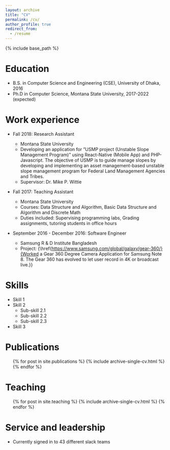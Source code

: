 ```yaml
---
layout: archive
title: "CV"
permalink: /cv/
author_profile: true
redirect_from:
  - /resume
---
```


{% include base_path %}

Education
======
* B.S. in Computer Science and Engineering (CSE), University of Dhaka, 2016
* Ph.D in Computer Science, Montana State University, 2017-2022 (expected)

Work experience
======
* Fall 2018: Research Assistant
  * Montana State University
  * Developing an application for ”USMP project (Unstable Slope Management Program)” using React-Native (Mobile App) and PHP-Javascript.  The objective of USMP is to guide manage slopes by developing and implementing an asset management-based unstable slope management program for Federal Land Management Agencies and Tribes.
  * Supervisor: Dr. Mike P. Wittie

* Fall 2017: Teaching Assistant
  * Montana State University
  * Courses: Data Structure and Algorithm, Basic Data Structure and Algorithm and Discrete Math
  * Duties included: Supervising programming labs, Grading assignments, tutoring students in office hours

* September 2016 - December 2016: Software Engineer
  * Samsung R & D Institute Bangladesh
  * Project: {\href{https://www.samsung.com/global/galaxy/gear-360/}{Worked a Gear 360 Degree Camera Application for Samsung Note 8. The Gear 360 has evolved to let user record in 4K or broadcast live.}}


Skills
======
* Skill 1
* Skill 2
  * Sub-skill 2.1
  * Sub-skill 2.2
  * Sub-skill 2.3
* Skill 3

Publications
======
  <ul>{% for post in site.publications %}
    {% include archive-single-cv.html %}
  {% endfor %}</ul>

Teaching
======
  <ul>{% for post in site.teaching %}
    {% include archive-single-cv.html %}
  {% endfor %}</ul>

Service and leadership
======
* Currently signed in to 43 different slack teams
